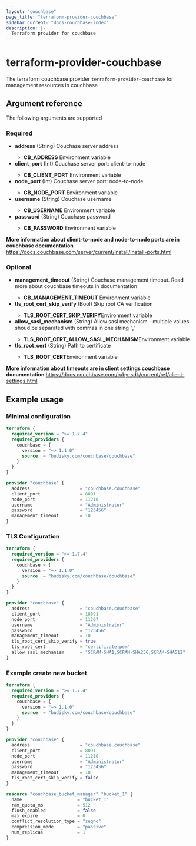 ```yaml
---
layout: "couchbase"
page_title: "terraform-provider-couchbase"
sidebar_current: "docs-couchbase-index"
description: |-
  Terraform provider for couchbase
---
```


# terraform-provider-couchbase

The terraform couchbase provider `terraform-provider-couchbase` for management resources in couchbase

## Argument reference

The following arguments are supported
### Required

<ul>
  <li><b>address</b> (String) Couchase server address</li>
  <ul>
    <li><b>CB_ADDRESS</b> Environment variable</li>
  </ul>
  <li><b>client_port</b> (Int) Couchase server port: client-to-node</li>
  <ul>
    <li><b>CB_CLIENT_PORT</b> Environment variable</li>
  </ul>
  <li><b>node_port</b> (Int) Couchase server port: node-to-node</li>
  <ul>
    <li><b>CB_NODE_PORT</b> Environment variable</li>
  </ul>
  <li><b>username</b> (String) Couchase username</li>
  <ul>
    <li><b>CB_USERNAME</b> Environment variable</li>
  </ul>
  <li><b>password</b> (String) Couchase password</li>
  <ul>
    <li><b>CB_PASSWORD</b> Environment variable</li>
  </ul>
</ul>

**More information about client-to-node and node-to-node ports are in couchbase documentation**
<https://docs.couchbase.com/server/current/install/install-ports.html>

### Optional
<ul>
  <li><b>management_timeout</b> (String) Couchase management timeout. Read more about couchbase timeouts in documentation</li>
  <ul>
    <li><b>CB_MANAGEMENT_TIMEOUT</b> Environment variable</li>
  </ul>
  <li><b>tls_root_cert_skip_verify</b> (Bool) Skip root CA verification</li>
  <ul>
    <li><b>TLS_ROOT_CERT_SKIP_VERIFY</b>Environment variable</li>
  </ul>
  <li><b>allow_sasl_mechanism</b> (String) Allow sasl mechanism - multiple values shoud be separated with commas in one string ","</li>
  <ul>
    <li><b>TLS_ROOT_CERT_ALLOW_SASL_MECHANISM</b>Environment variable</li>
  </ul>
  <li><b>tls_root_cert</b> (String) Path to certificate</li>
  <ul>
    <li><b>TLS_ROOT_CERT</b>Environment variable</li>
  </ul>
</ul>

**More information about timeouts are in client settings couchbase documentation**
<https://docs.couchbase.com/ruby-sdk/current/ref/client-settings.html>

## Example usage
### Minimal configuration
```terraform
terraform {
  required_version = ">= 1.7.4"
  required_providers {
    couchbase = {
      version = "~> 1.1.0"
      source  = "budisky.com/couchbase/couchbase"
    }
  }
}

provider "couchbase" {
  address                   = "couchbase.couchbase"
  client_port               = 8091
  node_port                 = 11210
  username                  = "Administrator"
  password                  = "123456"
  management_timeout        = 10
}
```

### TLS Configuration
```terraform
terraform {
  required_version = ">= 1.7.4"
  required_providers {
    couchbase = {
      version = "~> 1.1.0"
      source  = "budisky.com/couchbase/couchbase"
    }
  }
}

provider "couchbase" {
  address                   = "couchbase.couchbase"
  client_port               = 18091
  node_port                 = 11207
  username                  = "Administrator"
  password                  = "123456"
  management_timeout        = 10
  tls_root_cert_skip_verify = true
  tls_root_cert             = "certificate.pem"
  allow_sasl_mechanism      = "SCRAM-SHA1,SCRAM-SHA256,SCRAM-SHA512"
}
```

### Example create new bucket
```terraform
terraform {
  required_version = ">= 1.7.4"
  required_providers {
    couchbase = {
      version = "~> 1.1.0"
      source  = "budisky.com/couchbase/couchbase"
    }
  }
}

provider "couchbase" {
  address                   = "couchbase.couchbase"
  client_port               = 8091
  node_port                 = 11210
  username                  = "Administrator"
  password                  = "123456"
  management_timeout        = 10
  tls_root_cert_skip_verify = false
}

resource "couchbase_bucket_manager" "bucket_1" {
  name                     = "bucket_1"
  ram_quota_mb             = 512
  flush_enabled            = false
  max_expire               = 0
  conflict_resolution_type = "seqno"
  compression_mode         = "passive"
  num_replicas             = 1
}
```
